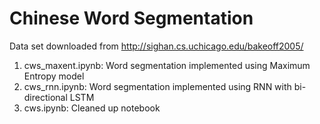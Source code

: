 # Chinese Word Segmentation

Data set downloaded from http://sighan.cs.uchicago.edu/bakeoff2005/

1. cws_maxent.ipynb: Word segmentation implemented using Maximum Entropy model
2. cws_rnn.ipynb: Word segmentation implemented using RNN with bi-directional LSTM
3. cws.ipynb: Cleaned up notebook